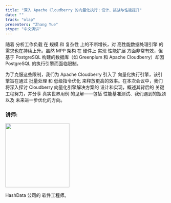 ```yaml
---
title: "深入 Apache Cloudberry 的向量化执行：设计、挑战与性能提升"
date: ""
track: "olap"
presenters: "Zhang Yue" 
stype: "中文演讲"
--- 
```


随着 分析工作负载 在 规模 和 复杂性 上的不断增长，对 高性能数据处理引擎 的需求也在持续上升。虽然 MPP 架构 在 硬件上 实现 性能扩展 方面非常有效，但基于 PostgreSQL 构建的数据库（如 Greenplum 和 Apache Cloudberry）却因 PostgreSQL 的执行引擎而面临限制。

为了克服这些限制，我们为 Apache Cloudberry 引入了 向量化执行引擎，该引擎旨在通过 批量处理 和 低级指令优化 来释放更高的效率。在本次会议中，我们将深入探讨 Cloudberry 向量化引擎解决方案的 设计和实现，概述其背后的 关键工程努力，并分享 真实世界用例 的见解——包括 性能基准测试、我们遇到的瓶颈 以及 未来进一步优化的方向。

### 讲师:

<img src="https://sessionize.com/image/f819-400o400o1-XL8Bp5dJcGqtUsXKWFXReQ.jpg" width="200" /><br/>

HashData 公司的 软件工程师。